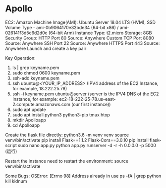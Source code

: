 # Apollo

EC2:
Amazon Machine Image(AMI):
Ubuntu Server 18.04 LTS (HVM), SSD Volume Type - ami-0b9064170e32bde34 (64-bit x86) / ami-026141f3d5c6d2d0c (64-bit Arm)
Instance Type:
t2.micro
Storage:
8GB
Security Group:
HTTP Port 80 Source: Anywhere
Custom TCP Port 8080 Source: Anywhere
SSH Port 22 Source: Anywhere
HTTPS Port 443 Source: Anywhere
Launch and create a key pair

Key Operation:
1. ls | grep keyname.pem
2.  sudo chmod 0600 keyname.pem
3. ssh-add keyname.pem
4. ssh ubuntu@<YOUR_IP_ADDRESS> (IPV4 address of the EC2 Instance, for example, 18.222.25.78)
3. ssh -i keyname.pem ubuntu@server (server is the IPV4 DNS of the EC2 Instance, for example: ec2-18-222-25-78.us-east-2.compute.amazonaws.com (our first instance))
4. sudo apt update
5. sudo apt install python3 python3-pip tmux htop
6. mkdir Apolloapp
7. cd Apolloapp

Create the flask file directly:
python3.6 -m venv venv
source venv/bin/activate
pip install Flask==1.1.2 Flask-Cors==3.0.10
pip install flask-script
sudo nano app.py
python app.py runserver -d -r -h 0.0.0.0 -p 5000 (运行)

Restart the instance need to restart the environment:
source venv/bin/activate

Some Bugs:
OSError: [Errno 98] Address already in use
ps -fA | grep python
kill kidnum
